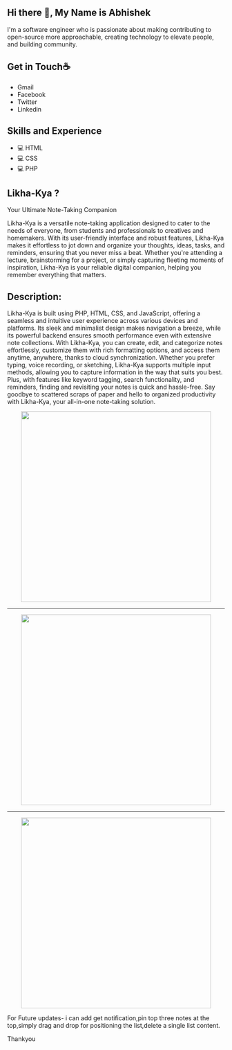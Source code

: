 ## **Hi there 👋, My Name is Abhishek**
I'm a software engineer who is passionate about making contributing to open-source more approachable, creating technology to elevate people, and building community.

## **Get in Touch☕** 
* Gmail
* Facebook
* Twitter
* Linkedin

## **Skills and Experience**
* 💻 HTML
* 💻 CSS
* 💻 PHP
  
## **Likha-Kya ?**
Your Ultimate Note-Taking Companion

Likha-Kya is a versatile note-taking application designed to cater to the needs of everyone, from students and professionals to creatives and homemakers. With its user-friendly interface and robust features, Likha-Kya makes it effortless to jot down and organize your thoughts, ideas, tasks, and reminders, ensuring that you never miss a beat. Whether you're attending a lecture, brainstorming for a project, or simply capturing fleeting moments of inspiration, Likha-Kya is your reliable digital companion, helping you remember everything that matters.

## **Description:**

Likha-Kya is built using PHP, HTML, CSS, and JavaScript, offering a seamless and intuitive user experience across various devices and platforms. Its sleek and minimalist design makes navigation a breeze, while its powerful backend ensures smooth performance even with extensive note collections. With Likha-Kya, you can create, edit, and categorize notes effortlessly, customize them with rich formatting options, and access them anytime, anywhere, thanks to cloud synchronization. Whether you prefer typing, voice recording, or sketching, Likha-Kya supports multiple input methods, allowing you to capture information in the way that suits you best. Plus, with features like keyword tagging, search functionality, and reminders, finding and revisiting your notes is quick and hassle-free. Say goodbye to scattered scraps of paper and hello to organized productivity with Likha-Kya, your all-in-one note-taking solution.

<div align="center">
<img src="https://github.com/0virusdetect/likha-kya/assets/47599266/5c0e8d3d-4209-4182-92ba-7b19e9f4ed1e" height="440">
<hr>
<img src="https://github.com/0virusdetect/likha-kya/assets/47599266/4c7bc720-1b9c-46f4-b295-4562493fdbfc" height="440">
<hr>
<img src="https://github.com/0virusdetect/likha-kya/assets/47599266/ae4529cb-9d67-4ff9-a5c8-c452b3aa6882"height="440">
</div>

For Future updates- i can add get notification,pin top three notes at the top,simply drag and drop for positioning the list,delete a single list content.

Thankyou
